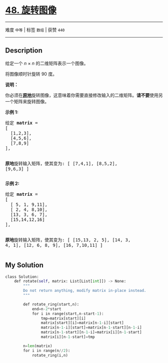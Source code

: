 # [48. 旋转图像](https://leetcode-cn.com/problems/rotate-image/)

---

难度 `中等` | 标签 `数组`  | 获赞 `440`

---

## Description

<p>给定一个 <em>n&nbsp;</em>×&nbsp;<em>n</em> 的二维矩阵表示一个图像。</p>
<p>将图像顺时针旋转 90 度。</p>
<p><strong>说明：</strong></p>
<p>你必须在<strong><a href="https://baike.baidu.com/item/%E5%8E%9F%E5%9C%B0%E7%AE%97%E6%B3%95">原地</a></strong>旋转图像，这意味着你需要直接修改输入的二维矩阵。<strong>请不要</strong>使用另一个矩阵来旋转图像。</p>
<p><strong>示例 1:</strong></p>
<pre>给定 <strong>matrix</strong> = 
[
  [1,2,3],
  [4,5,6],
  [7,8,9]
],

<strong>原地</strong>旋转输入矩阵，使其变为:
[
  [7,4,1],
  [8,5,2],
  [9,6,3]
]
</pre>

<p><strong>示例 2:</strong></p>
<pre>给定 <strong>matrix</strong> =
[
  [ 5, 1, 9,11],
  [ 2, 4, 8,10],
  [13, 3, 6, 7],
  [15,14,12,16]
], 

<strong>原地</strong>旋转输入矩阵，使其变为:
[
  [15,13, 2, 5],
  [14, 3, 4, 1],
  [12, 6, 8, 9],
  [16, 7,10,11]
]
</pre>


## My Solution

```python
class Solution:
    def rotate(self, matrix: List[List[int]]) -> None:
        """
        Do not return anything, modify matrix in-place instead.
        """

        def rotate_ring(start,n):
            end=n-2*start
            for i in range(start,n-start-1):
                tmp=matrix[start][i]
                matrix[start][i]=matrix[n-1-i][start]
                matrix[n-1-i][start]=matrix[n-1-start][n-1-i]
                matrix[n-1-start][n-1-i]=matrix[i][n-1-start]
                matrix[i][n-1-start]=tmp

        n=len(matrix)
        for i in range(n//2):
            rotate_ring(i,n)
```

